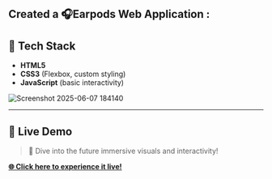 ##  Created a  🎧Earpods Web Application :  

## 🔧 Tech Stack
- **HTML5**
- **CSS3** (Flexbox, custom styling)
- **JavaScript** (basic interactivity)

![Screenshot 2025-06-07 184140](https://github.com/user-attachments/assets/46b0f860-45d0-4d4d-b197-da20c6788660)

---

## 🔹 Live Demo

> 🧬 Dive into the future immersive visuals and interactivity!

 **[🌐 Click here to experience it live!](https://thedarshanb.github.io/Futuristic-UI-Experience-Interactive-Project/)**  







